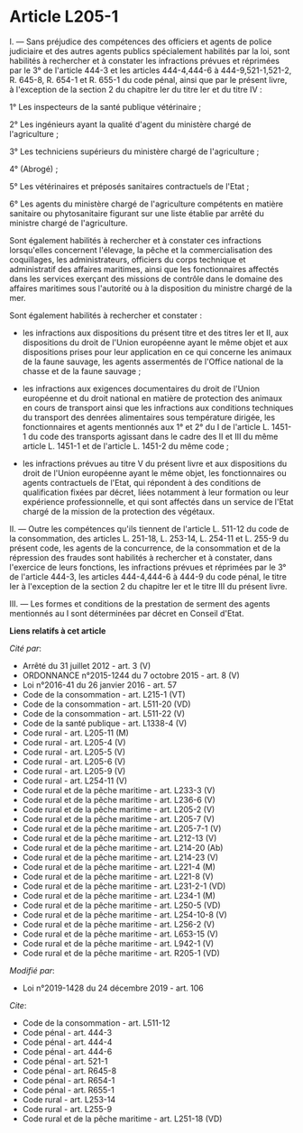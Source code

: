 # Article L205-1

I. ― Sans préjudice des compétences des officiers et agents de police judiciaire et des autres agents publics spécialement
habilités par la loi, sont habilités à rechercher et à constater les infractions prévues et réprimées par le 3° de l'article
444-3 et les articles 444-4,444-6 à 444-9,521-1,521-2, R. 645-8, 
R. 654-1 et R. 655-1 du code pénal, ainsi que par le présent livre, à l'exception de la section 2 du chapitre Ier du titre
Ier et du titre IV :

1° Les inspecteurs de la santé publique vétérinaire ;

2° Les ingénieurs ayant la qualité d'agent du ministère chargé de l'agriculture ;

3° Les techniciens supérieurs du ministère chargé de l'agriculture ;

4° (Abrogé) ;

5° Les vétérinaires et préposés sanitaires contractuels de l'Etat ;

6° Les agents du ministère chargé de l'agriculture compétents en matière sanitaire ou phytosanitaire figurant sur une liste
établie par arrêté du ministre chargé de l'agriculture.

Sont également habilités à rechercher et à constater ces infractions lorsqu'elles concernent l'élevage, la pêche et la
commercialisation des coquillages, les administrateurs, officiers du corps technique et administratif des affaires maritimes,
ainsi que les fonctionnaires affectés dans les services exerçant des missions de contrôle dans le domaine des affaires
maritimes sous l'autorité ou à la disposition du ministre chargé de la mer.

Sont également habilités à rechercher et constater :

- les infractions aux dispositions du présent titre et des titres Ier et II, aux dispositions du droit de l'Union européenne
ayant le même objet et aux dispositions prises pour leur application en ce qui concerne les animaux de la faune sauvage, les
agents assermentés de l'Office national de la chasse et de la faune sauvage ;

- les infractions aux exigences documentaires du droit de l'Union européenne et du droit national en matière de protection
des animaux en cours de transport ainsi que les infractions aux conditions techniques du transport des denrées alimentaires
sous température dirigée, les fonctionnaires et agents mentionnés aux 1° et 2° du I de l'article L. 1451-1 du code des
transports agissant dans le cadre des II et III du même article L. 1451-1 et de l'article L. 1451-2 du même code ;

- les infractions prévues au titre V du présent livre et aux dispositions du droit de l'Union européenne ayant le même objet,
les fonctionnaires ou agents contractuels de l'Etat, qui répondent à des conditions de qualification fixées par décret, liées
notamment à leur formation ou leur expérience professionnelle, et qui sont affectés dans un service de l'Etat chargé de la
mission de la protection des végétaux.

II. ― Outre les compétences qu'ils tiennent de l'article L. 511-12 du code de la consommation, des articles L. 251-18, L.
253-14, L. 254-11 et L. 255-9 du présent code, les agents de la concurrence, de la consommation et de la répression des
fraudes sont habilités à rechercher et à constater, dans l'exercice de leurs fonctions, les infractions prévues et réprimées
par le 3° de l'article 444-3, les articles 444-4,444-6 à 444-9 du code pénal, le titre Ier à l'exception de la section 2 du
chapitre Ier et le titre III du présent livre.

III. ― Les formes et conditions de la prestation de serment des agents mentionnés au I sont déterminées par décret en Conseil
d'Etat.

**Liens relatifs à cet article**

_Cité par_:

  - Arrêté du 31 juillet 2012 - art. 3 (V)
  - ORDONNANCE n°2015-1244 du 7 octobre 2015 - art. 8 (V)
  - Loi n°2016-41 du 26 janvier 2016 - art. 57
  - Code de la consommation - art. L215-1 (VT)
  - Code de la consommation - art. L511-20 (VD)
  - Code de la consommation - art. L511-22 (V)
  - Code de la santé publique - art. L1338-4 (V)
  - Code rural - art. L205-11 (M)
  - Code rural - art. L205-4 (V)
  - Code rural - art. L205-5 (V)
  - Code rural - art. L205-6 (V)
  - Code rural - art. L205-9 (V)
  - Code rural - art. L254-11 (V)
  - Code rural et  de la pêche maritime - art. L233-3 (V)
  - Code rural et  de la pêche maritime - art. L236-6 (V)
  - Code rural et de la pêche maritime - art. L205-2 (V)
  - Code rural et de la pêche maritime - art. L205-7 (V)
  - Code rural et de la pêche maritime - art. L205-7-1 (V)
  - Code rural et de la pêche maritime - art. L212-13 (V)
  - Code rural et de la pêche maritime - art. L214-20 (Ab)
  - Code rural et de la pêche maritime - art. L214-23 (V)
  - Code rural et de la pêche maritime - art. L221-4 (M)
  - Code rural et de la pêche maritime - art. L221-8 (V)
  - Code rural et de la pêche maritime - art. L231-2-1 (VD)
  - Code rural et de la pêche maritime - art. L234-1 (M)
  - Code rural et de la pêche maritime - art. L250-5 (VD)
  - Code rural et de la pêche maritime - art. L254-10-8 (V)
  - Code rural et de la pêche maritime - art. L256-2 (V)
  - Code rural et de la pêche maritime - art. L653-15 (V)
  - Code rural et de la pêche maritime - art. L942-1 (V)
  - Code rural et de la pêche maritime - art. R205-1 (VD)

_Modifié par_:

  - Loi n°2019-1428 du 24 décembre 2019 - art. 106

_Cite_:

  - Code de la consommation - art. L511-12
  - Code pénal - art. 444-3
  - Code pénal - art. 444-4
  - Code pénal - art. 444-6
  - Code pénal - art. 521-1
  - Code pénal - art. R645-8
  - Code pénal - art. R654-1
  - Code pénal - art. R655-1
  - Code rural - art. L253-14
  - Code rural - art. L255-9
  - Code rural et de la pêche maritime - art. L251-18 (VD)
